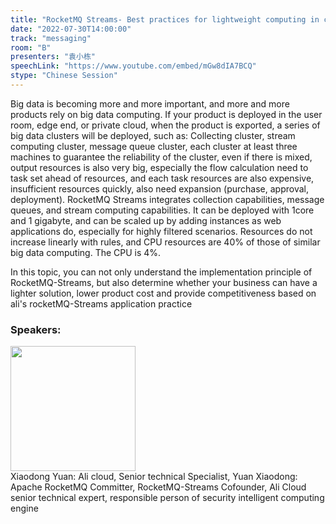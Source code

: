 ```yaml
---
title: "RocketMQ Streams- Best practices for lightweight computing in cloud security and edge computing"
date: "2022-07-30T14:00:00"
track: "messaging"
room: "B"
presenters: "袁小栋"
speechLink: "https://www.youtube.com/embed/mGw8dIA7BCQ"
stype: "Chinese Session"
---
```

Big data is becoming more and more important, and more and more products rely on big data computing. If your product is deployed in the user room, edge end, or private cloud, when the product is exported, a series of big data clusters will be deployed, such as: Collecting cluster, stream computing cluster, message queue cluster, each cluster at least three machines to guarantee the reliability of the cluster, even if there is mixed, output resources is also very big, especially the flow calculation need to task set ahead of resources, and each task resources are also expensive, insufficient resources quickly, also need expansion (purchase, approval, deployment). RocketMQ Streams integrates collection capabilities, message queues, and stream computing capabilities. It can be deployed with 1core and 1 gigabyte, and can be scaled up by adding instances as web applications do, especially for highly filtered scenarios. Resources do not increase linearly with rules, and CPU resources are 40% of those of similar big data computing. The CPU is 4%.

In this topic, you can not only understand the implementation principle of RocketMQ-Streams, but also determine whether your business can have a lighter solution, lower product cost and provide competitiveness based on ali's rocketMQ-Streams application practice
 ### Speakers: 
 <img src="images/speaker/1049.png" width="200" /><br>Xiaodong Yuan: Ali cloud, Senior technical Specialist, Yuan Xiaodong: Apache RocketMQ Committer, RocketMQ-Streams Cofounder, Ali Cloud senior technical expert, responsible person of security intelligent computing engine

 